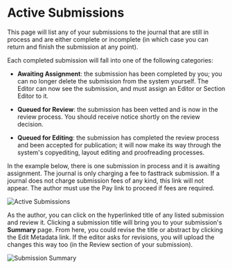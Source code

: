 # Active Submissions



This page will list any of your submissions to the journal that are still in process and are either complete or incomplete (in which case you can return and finish the submission at any point).

Each completed submission will fall into one of the following categories:

* **Awaiting Assignment**: the submission has been completed by you; you can no longer delete the submission from the system yourself. The Editor can now see the submission, and must assign an Editor or Section Editor to it.

* **Queued for Review**: the submission has been vetted and is now in the review process. You should receive notice shortly on the review decision.

* **Queued for Editing**: the submission has completed the review process and been accepted for publication; it will now make its way through the system's copyediting, layout editing and proofreading processes.

In the example below, there is one submission in process and it is awaiting assignment. The journal is only charging a fee to fasttrack submission. If a journal does not charge submission fees of any kind, this link will not appear. The author must use the Pay link to proceed if fees are required.


![Active Submissions](images/chapter6/author_activ_submissions.png)

As the author, you can click on the hyperlinked title of any listed submission and review it. Clicking a submission title will bring you to your submission's **Summary** page. From here, you could revise the title or abstract by clicking the Edit Metadata link. If the editor asks for revisions, you will upload the changes this way too (in the Review section of your submission).

![Submission Summary](images/chapter6/author_summary_submission.png)
